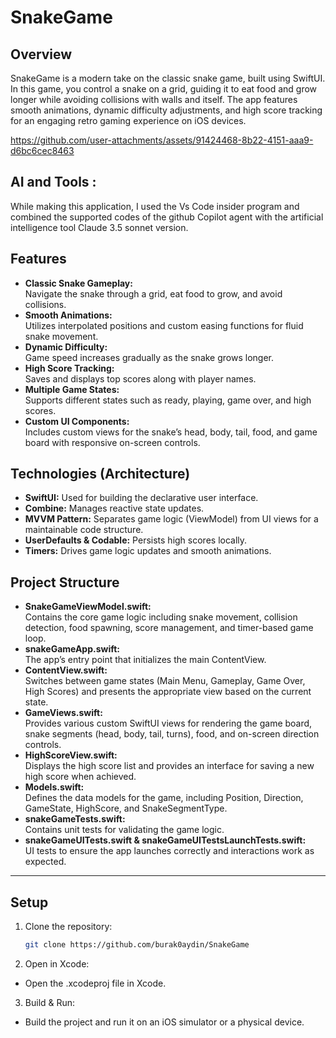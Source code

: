 # SnakeGame

## Overview
SnakeGame is a modern take on the classic snake game, built using SwiftUI. In this game, you control a snake on a grid, guiding it to eat food and grow longer while avoiding collisions with walls and itself. The app features smooth animations, dynamic difficulty adjustments, and high score tracking for an engaging retro gaming experience on iOS devices.

https://github.com/user-attachments/assets/91424468-8b22-4151-aaa9-d6bc6cec8463

## AI and Tools :
While making this application, I used the Vs Code insider program and combined the supported codes of the github Copilot agent with the artificial intelligence tool Claude 3.5 sonnet version.

## Features
- **Classic Snake Gameplay:**  
  Navigate the snake through a grid, eat food to grow, and avoid collisions.
- **Smooth Animations:**  
  Utilizes interpolated positions and custom easing functions for fluid snake movement.
- **Dynamic Difficulty:**  
  Game speed increases gradually as the snake grows longer.
- **High Score Tracking:**  
  Saves and displays top scores along with player names.
- **Multiple Game States:**  
  Supports different states such as ready, playing, game over, and high scores.
- **Custom UI Components:**  
  Includes custom views for the snake’s head, body, tail, food, and game board with responsive on-screen controls.

## Technologies (Architecture)
- **SwiftUI:** Used for building the declarative user interface.
- **Combine:** Manages reactive state updates.
- **MVVM Pattern:** Separates game logic (ViewModel) from UI views for a maintainable code structure.
- **UserDefaults & Codable:** Persists high scores locally.
- **Timers:** Drives game logic updates and smooth animations.

## Project Structure
- **SnakeGameViewModel.swift:**  
  Contains the core game logic including snake movement, collision detection, food spawning, score management, and timer-based game loop.
- **snakeGameApp.swift:**  
  The app’s entry point that initializes the main ContentView.
- **ContentView.swift:**  
  Switches between game states (Main Menu, Gameplay, Game Over, High Scores) and presents the appropriate view based on the current state.
- **GameViews.swift:**  
  Provides various custom SwiftUI views for rendering the game board, snake segments (head, body, tail, turns), food, and on-screen direction controls.
- **HighScoreView.swift:**  
  Displays the high score list and provides an interface for saving a new high score when achieved.
- **Models.swift:**  
  Defines the data models for the game, including Position, Direction, GameState, HighScore, and SnakeSegmentType.
- **snakeGameTests.swift:**  
  Contains unit tests for validating the game logic.
- **snakeGameUITests.swift & snakeGameUITestsLaunchTests.swift:**  
  UI tests to ensure the app launches correctly and interactions work as expected.

------------------------------------------------------------------------------------------------------------------------------------------

## Setup
1. Clone the repository:
   ```bash
   git clone https://github.com/burak0aydin/SnakeGame

2. Open in Xcode:
- Open the .xcodeproj file in Xcode.

3. Build & Run:
- Build the project and run it on an iOS simulator or a physical device.
